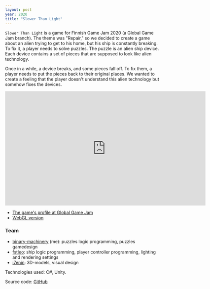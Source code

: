```yaml
---
layout: post
year: 2020
title: "Slower Than Light"
---
```


`Slower Than Light` is a game for Finnish Game Jam 2020 (a Global Game Jam branch). The theme was "Repair," so we decided to create a game about an alien trying to get to his home, but his ship is constantly breaking. To fix it, a player needs to solve puzzles. The puzzle is an alien ship device. Each device contains a set of pieces that are supposed to look like alien technology.

Once in a while, a device breaks, and some pieces fall off. To fix them, a player needs to put the pieces back to their original places. We wanted to create a feeling that the player doesn't understand this alien technology but somehow fixes the devices.

<iframe width="650" height="370" src="https://www.youtube.com/embed/qNIFPOU-_wM" frameborder="0" allow="accelerometer; autoplay; clipboard-write; encrypted-media; gyroscope; picture-in-picture" allowfullscreen></iframe>

- [The game's profile at Global Game Jam](https://globalgamejam.org/2020/games/slower-light-5)
- [WebGL version](https://simmer.io/@fstleo/slower-than-light)

### Team
- [binary-machinery](https://github.com/binary-machinery) (me): puzzles logic programming, puzzles gamedesign
- [fstleo](https://github.com/fstleo): ship logic programming, player controller programming, lighting and rendering settings
- [i7enin](https://github.com/i7enin): 3D-models, visual design

Technologies used: C#, Unity.

Source code: [GitHub](https://github.com/binary-machinery/fgj20)
